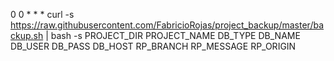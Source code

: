 0 0 * * * curl -s https://raw.githubusercontent.com/FabricioRojas/project_backup/master/backup.sh | bash -s PROJECT_DIR PROJECT_NAME DB_TYPE DB_NAME DB_USER DB_PASS DB_HOST RP_BRANCH RP_MESSAGE RP_ORIGIN